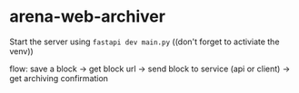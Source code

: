 # arena-web-archiver

Start the server using ```fastapi dev main.py``` ((don't forget to activiate the venv))

flow: save a block -> get block url -> send block to service (api or client) -> get archiving confirmation